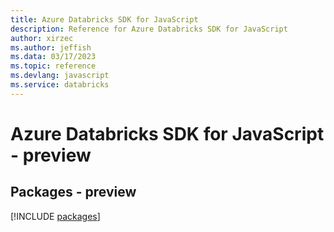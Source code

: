 ```yaml
---
title: Azure Databricks SDK for JavaScript
description: Reference for Azure Databricks SDK for JavaScript
author: xirzec
ms.author: jeffish
ms.data: 03/17/2023
ms.topic: reference
ms.devlang: javascript
ms.service: databricks
---
```

# Azure Databricks SDK for JavaScript - preview
## Packages - preview
[!INCLUDE [packages](databricks-index.md)]